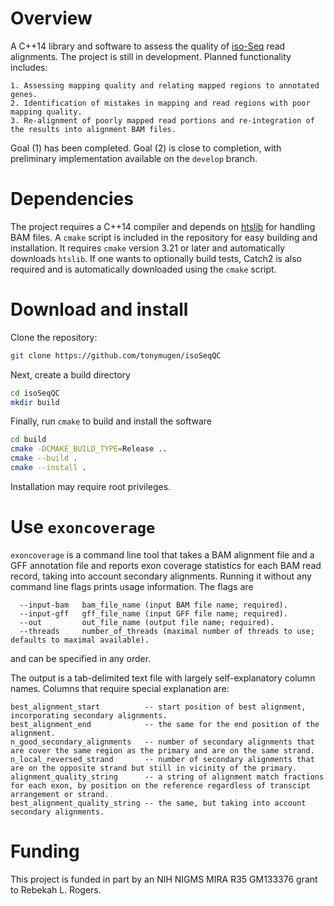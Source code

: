 # Overview

A C++14 library and software to assess the quality of [iso-Seq](https://www.pacb.com/wp-content/uploads/2018-10-NA-UGM-Iso-Seq-Method.pdf) read alignments. The project is still in development. Planned functionality includes:

    1. Assessing mapping quality and relating mapped regions to annotated genes.
    2. Identification of mistakes in mapping and read regions with poor mapping quality.
    3. Re-alignment of poorly mapped read portions and re-integration of the results into alignment BAM files.

Goal (1) has been completed. Goal (2) is close to completion, with preliminary implementation available on the `develop` branch.

# Dependencies

The project requires a C++14 compiler and depends on [htslib](https://github.com/samtools/htslib) for handling BAM files. A `cmake` script is included in the repository for easy building and installation. It requires `cmake` version 3.21 or later and automatically downloads `htslib`. If one wants to optionally build tests, Catch2 is also required and is automatically downloaded using the `cmake` script.

# Download and install

Clone the repository:

```sh
git clone https://github.com/tonymugen/isoSeqQC
```
Next, create a build directory

```sh
cd isoSeqQC
mkdir build
```
Finally, run `cmake` to build and install the software

```sh
cd build
cmake -DCMAKE_BUILD_TYPE=Release ..
cmake --build .
cmake --install .
```
Installation may require root privileges.

# Use `exoncoverage` 

`exoncoverage` is a command line tool that takes a BAM alignment file and a GFF annotation file and reports exon coverage statistics for each BAM read record, taking into account secondary alignments. Running it without any command line flags prints usage information. The flags are

```{sh}
  --input-bam   bam_file_name (input BAM file name; required).
  --input-gff   gff_file_name (input GFF file name; required).
  --out         out_file_name (output file name; required).
  --threads     number_of_threads (maximal number of threads to use; defaults to maximal available).
```

and can be specified in any order.

The output is a tab-delimited text file with largely self-explanatory column names. Columns that require special explanation are:

    best_alignment_start          -- start position of best alignment, incorporating secondary alignments.
    best_alignment_end            -- the same for the end position of the alignment.
	n_good_secondary_alignments   -- number of secondary alignments that are cover the same region as the primary and are on the same strand.
    n_local_reversed_strand       -- number of secondary alignments that are on the opposite strand but still in vicinity of the primary.
    alignment_quality_string      -- a string of alignment match fractions for each exon, by position on the reference regardless of transcipt arrangement or strand.
    best_alignment_quality_string -- the same, but taking into account secondary alignments.

# Funding

This project is funded in part by an NIH NIGMS MIRA R35 GM133376 grant to Rebekah L. Rogers.
